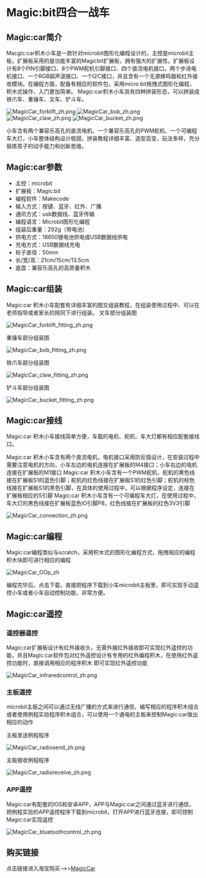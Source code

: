 # Magic:bit四合一战车

## Magic:car简介
Macgic:car积木小车是一款针对microbit图形化编程设计的，主控是microbit主板，扩展板采用的是功能丰富的Magicbit扩展板，拥有强大的扩展性。扩展板设计有8个PIN引脚接口、8个PWM舵机引脚接口、四个直流电机接口，两个步进电机接口、一个RGB超声波接口、一个I2C接口，并且含有一个无源蜂鸣器和红外接收模块。在编程方面，配备有相应的软件包，采用micro bit拖拽式图形化编程，积木式操作，入门更加简单。
Magic:car积木小车具有四种拼装形态，可以拼装成铁爪车、重锤车、叉车、铲斗车。

![MagicCar_forklift_zh.png](FourInOneCar/MagicCar_forklift_zh.png)
![MagicCar_bob_zh.png](FourInOneCar/MagicCar_bob_zh.png)
![MagicCar_claw_zh.png](FourInOneCar/MagicCar_claw_zh.png)
![MagicCar_bucket_zh.png](FourInOneCar/MagicCar_bucket_zh.png)

小车含有两个兼容乐高孔的直流电机、一个兼容乐高孔的PWM舵机、一个可编程车大灯，小车整体结构设计稳固，拼装教程详细丰富、造型百变，玩法多样，充分锻炼孩子的动手能力和创新思维。

## Magic:car参数

- 主控：microbit
- 扩展板：Magic:bit
- 编程软件：Makecode
- 输入方式：按键、蓝牙、红外、广播
- 通讯方式：usb数据线、蓝牙传输
- 编程语言：Microbit图形化编程
- 组装后重量：292g（带电池）
- 供电方式：18650锂电池供电或USB数据线供电
- 充电方式：USB数据线充电
- 轮子直径：50mm
- 长/宽/高：21cm/15cm/13.5cm
- 底盘：兼容乐高孔的高质量积木

## Magic:car组装

Magic:car 积木小车配套有详细丰富的图文组装教程，在组装使用过程中、可以在老师指导或者家长的陪同下进行组装。
叉车部分组装图

![MagicCar_forklift_fitting_zh.png](FourInOneCar/MagicCar_forklift_fitting_zh.png)

重锤车部分组装图

![MagicCar_bob_fitting_zh.png](FourInOneCar/MagicCar_bob_fitting_zh.png)

铁爪车部分组装图

![MagicCar_claw_fitting_zh.png](FourInOneCar/MagicCar_claw_fitting_zh.png)

铲斗车部分组装图

![MagicCar_bucket_fitting_zh.png](FourInOneCar/MagicCar_bucket_fitting_zh.png)

## Magic:car接线

Magic:car 积木小车接线简单方便，车载的电机、舵机、车大灯都有相应配套接线口。

Magic:car 积木小车含有两个直流电机，电机接口采用防反插设计，在安装过程中需要注意电机的方向，小车左边的电机连接在扩展板的M4接口；小车右边的电机连接在扩展板的M1接口
Magic:car 积木小车含有一个PWM舵机，舵机的黄色线接在扩展板S1的蓝色引脚；舵机的红色线接在扩展板S1的红色引脚；舵机的棕色线接在扩展板S1的黑色引脚，在具体的使用过程中，可以根据程序设定，连接在扩展板相应的S引脚
Magic:car 积木小车含有一个可编程车大灯，在使用过程中，车大灯的黑色线接在扩展板蓝色IO引脚P8，红色线接在扩展板的红色3V3引脚

![MagicCar_connection_zh.png](FourInOneCar/MagicCar_connection_zh.png)

## Magic:car编程

Magic:car编程类似与scratch，采用积木式的图形化编程方式，拖拽相应的编程积木块即可进行相应的编程

![MagicCar_OOp_zh](FourInOneCar/MagicCar_OOP_zh.png)

编程完毕后，点击下载，直接把程序下载到小车microbit主板里，即可实现手动遥控小车或者小车自动控制功能，非常方便。

## Magic:car遥控

### 遥控器遥控
Magic:car扩展板设计有红外接收头，无需外接红外接收即可实现红外遥控的功能，并且Magic:car软件包对红外遥控设计有专用的红外编程积木，在使用红外遥控功能时，直接调用相应的程序积木
即可实现红外遥控功能

![MagicCar_infraredcontrol_zh.png](FourInOneCar/MagicCar_infraredcontrol_zh.png)
### 主板遥控
microbit主板之间可以通过无线广播的方式来进行通信，编写相应的程序积木组合或者使用例程实验程序积木组合，可以使用一个通电的主板来控制Magic:car做出相应的动作

主板发送例程程序

![MagicCar_radiosend_zh.png](FourInOneCar/MagicCar_radiosend_zh.png)

主板接收例程程序

![MagicCar_radioreceive_zh.png](FourInOneCar/MagicCar_radioreceive_zh.png)

### APP遥控
Magic:car有配套的IOS和安卓APP，APP与Magic:car之间通过蓝牙进行通信，把例程实验的APP遥控程序下载到microbit，打开APP进行蓝牙连接，即可控制Magic:car实现遥控

![MagicCar_bluetoothcontrol_zh.png](FourInOneCar/MagicCar_bluetoothcontrol_zh.png)

## 购买链接
点击链接进入淘宝购买——>>[MagicCar](https://item.taobao.com/item.htm?spm=a1z10.1-c-s.w5003-21606389903.3.1e592f14lQBdHt&id=606910654375&scene=taobao_shop)

